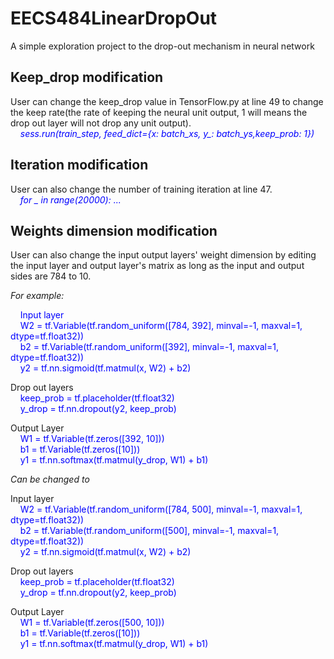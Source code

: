# EECS484LinearDropOut
A simple exploration project to the drop-out mechanism in neural network 

## Keep_drop modification
User can change the keep_drop value in TensorFlow.py at line 49 to change the keep rate(the rate of keeping the neural unit output, 1 will means the drop out layer will not drop any unit output).<br />
   &nbsp;&nbsp;&nbsp; <span style="color:blue">*sess.run(train_step, feed_dict={x: batch_xs, y_: batch_ys,keep_prob: 1})*</span>
## Iteration modification
User can also change the number of training iteration at line 47.<br />
   &nbsp;&nbsp;&nbsp; <span style="color:blue">*for _ in range(20000): ...*</span>

## Weights dimension modification
User can also change the input output layers' weight dimension by editing the input layer and output layer's matrix as long as the input and output sides are 784 to 10.<br />

*For example:* <br />

   <span style="color:blue"> &nbsp;&nbsp;&nbsp; Input layer<br />
   &nbsp;&nbsp;&nbsp; W2 = tf.Variable(tf.random_uniform([784, 392], minval=-1, maxval=1, dtype=tf.float32))<br />
  &nbsp;&nbsp;&nbsp; b2 = tf.Variable(tf.random_uniform([392], minval=-1, maxval=1, dtype=tf.float32))<br />
   &nbsp;&nbsp;&nbsp; y2 = tf.nn.sigmoid(tf.matmul(x, W2) + b2)<br /> </span>

  Drop out layers<br />
  <span style="color:blue"> &nbsp;&nbsp;&nbsp; keep_prob = tf.placeholder(tf.float32)<br />
  &nbsp;&nbsp;&nbsp;  y_drop = tf.nn.dropout(y2, keep_prob)<br /> </span>

  Output Layer<br />
   <span style="color:blue"> &nbsp;&nbsp;&nbsp; W1 = tf.Variable(tf.zeros([392, 10]))<br />
   &nbsp;&nbsp;&nbsp; b1 = tf.Variable(tf.zeros([10]))<br />
   &nbsp;&nbsp;&nbsp; y1 = tf.nn.softmax(tf.matmul(y_drop, W1) + b1)<br /></span>
  
  
*Can be changed to* <br />

  Input layer<br />
   <span style="color:blue">&nbsp;&nbsp;&nbsp; W2 = tf.Variable(tf.random_uniform([784, 500], minval=-1, maxval=1, dtype=tf.float32))<br />
   &nbsp;&nbsp;&nbsp; b2 = tf.Variable(tf.random_uniform([500], minval=-1, maxval=1, dtype=tf.float32))<br />
   &nbsp;&nbsp;&nbsp; y2 = tf.nn.sigmoid(tf.matmul(x, W2) + b2)<br /></span>

  Drop out layers<br />
  <span style="color:blue"> &nbsp;&nbsp;&nbsp; keep_prob = tf.placeholder(tf.float32)<br />
   &nbsp;&nbsp;&nbsp; y_drop = tf.nn.dropout(y2, keep_prob)<br /></span>

  Output Layer<br />
  <span style="color:blue"> &nbsp;&nbsp;&nbsp; W1 = tf.Variable(tf.zeros([500, 10]))<br />
   &nbsp;&nbsp;&nbsp; b1 = tf.Variable(tf.zeros([10]))<br />
   &nbsp;&nbsp;&nbsp; y1 = tf.nn.softmax(tf.matmul(y_drop, W1) + b1)<br /></span>
